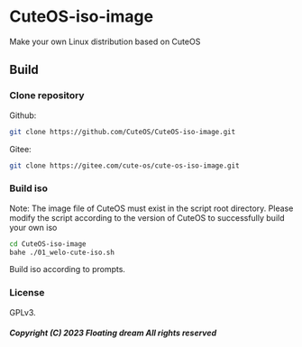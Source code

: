 # CuteOS-iso-image
Make your own Linux distribution based on CuteOS
## Build
### Clone repository
Github:
```bash
git clone https://github.com/CuteOS/CuteOS-iso-image.git
```
Gitee:
```bash
git clone https://gitee.com/cute-os/cute-os-iso-image.git
```
### Build iso
Note: The image file of CuteOS must exist in the script root directory. Please modify the script according to the version of CuteOS to successfully build your own iso
```bash
cd CuteOS-iso-image
bahe ./01_welo-cute-iso.sh
```
Build iso according to prompts.

### License
GPLv3.
##### Copyright (C) 2023 Floating dream All rights reserved
